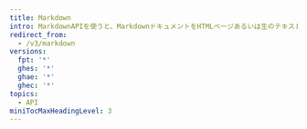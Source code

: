 ```yaml
---
title: Markdown
intro: MarkdownAPIを使うと、MarkdownドキュメントをHTMLページあるいは生のテキストとしてレンダリングできます。
redirect_from:
  - /v3/markdown
versions:
  fpt: '*'
  ghes: '*'
  ghae: '*'
  ghec: '*'
topics:
  - API
miniTocMaxHeadingLevel: 3
---
```


<!--
  Operations are automatically generated. Markdown for this page is located in data/reusables/rest-reference/markdown
-->
